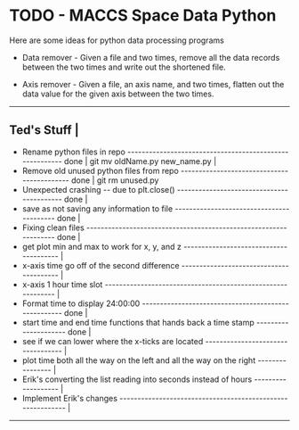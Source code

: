 # TODO - MACCS Space Data Python #

Here are some ideas for python data processing programs

* Data remover - Given a file and two times, remove all the data records
  between the two times and write out the shortened file.
  
* Axis remover - Given a file, an axis name, and two times, flatten
  out the data value for the given axis between the two times.

-----------
Ted's Stuff |
---------------------------------------------------------------------------------------------
- Rename python files in repo -------------------------------------------------------- done |
	git mv oldName.py new_name.py                                                       |
- Remove old unused python files from repo ------------------------------------------- done |
	git rm unused.py
- Unexpected crashing -- due to plt.close() ------------------------------------------ done |
- save as not saving any information to file ----------------------------------------- done |
- Fixing clean files ----------------------------------------------------------------- done |
- get plot min and max to work for x, y, and z --------------------------------------- |
- x-axis time go off of the second difference ---------------------------------------- |
- x-axis 1 hour time slot ------------------------------------------------------------ |
- Format time to display 24:00:00 ---------------------------------------------------- done |
- start time and end time functions that hands back a time stamp --------------------- done |
- see if we can lower where the x-ticks are located ---------------------------------- |
- plot time both all the way on the left and all the way on the right ---------------- |
- Erik's converting the list reading into seconds instead of hours ------------------- |
- Implement Erik's changes ----------------------------------------------------------- |
--------------------------------------------------------------------------------------------

